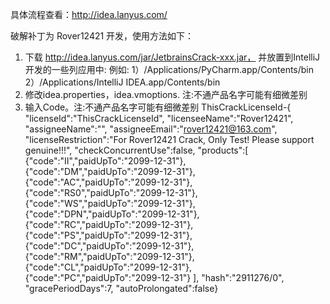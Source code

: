 具体流程查看：http://idea.lanyus.com/

破解补丁为 Rover12421 开发，使用方法如下：
1. 下载 http://idea.lanyus.com/jar/JetbrainsCrack-xxx.jar， 并放置到IntelliJ开发的一些列应用中:
例如: 1）/Applications/PyCharm.app/Contents/bin
     2）/Applications/IntelliJ IDEA.app/Contents/bin
2. 修改idea.properties，idea.vmoptions. 注:不通产品名字可能有细微差别
3. 输入Code。注:不通产品名字可能有细微差别
ThisCrackLicenseId-{
"licenseId":"ThisCrackLicenseId",
"licenseeName":"Rover12421",
"assigneeName":"",
"assigneeEmail":"rover12421@163.com",
"licenseRestriction":"For Rover12421 Crack, Only Test! Please support genuine!!!",
"checkConcurrentUse":false,
"products":[
{"code":"II","paidUpTo":"2099-12-31"},
{"code":"DM","paidUpTo":"2099-12-31"},
{"code":"AC","paidUpTo":"2099-12-31"},
{"code":"RS0","paidUpTo":"2099-12-31"},
{"code":"WS","paidUpTo":"2099-12-31"},
{"code":"DPN","paidUpTo":"2099-12-31"},
{"code":"RC","paidUpTo":"2099-12-31"},
{"code":"PS","paidUpTo":"2099-12-31"},
{"code":"DC","paidUpTo":"2099-12-31"},
{"code":"RM","paidUpTo":"2099-12-31"},
{"code":"CL","paidUpTo":"2099-12-31"},
{"code":"PC","paidUpTo":"2099-12-31"}
],
"hash":"2911276/0",
"gracePeriodDays":7,
"autoProlongated":false}